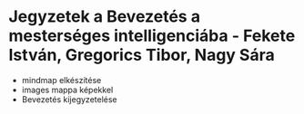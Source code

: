 # Jegyzetek a Bevezetés a mesterséges intelligenciába - Fekete István, Gregorics Tibor, Nagy Sára

* mindmap elkészítése
* images mappa képekkel
* Bevezetés kijegyzetelése
